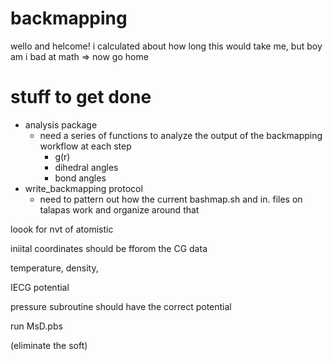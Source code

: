 # backmapping
wello and helcome!
i calculated about how long this would take me, but boy am i bad at math =>
now go home

# stuff to get done
  - analysis package
    - need a series of functions to analyze the output of the backmapping workflow at each step
      - g(r)
      - dihedral angles
      - bond angles
  - write_backmapping protocol
    - need to pattern out how the current bashmap.sh and in. files on talapas work
    and organize around that

loook for nvt of atomistic 

iniital coordinates should be fforom the CG data

temperature, density, 

IECG potential

pressure subroutine should have the correct potential

run MsD.pbs 

(eliminate the soft)